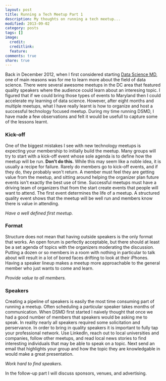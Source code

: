 ```yaml
---
layout: post
title: Running a Tech Meetup Part 1
description: My thoughts on running a tech meetup...
modified: 2013-09-02
category: posts
tags: []
image:
  credit:
  creditlink:
  feature:
comments: true
share: true
---
```


Back in December 2012, when I first considered starting <a href="http://www.meetup.com/Data-Science-MD">Data Science MD</a>, one of main reasons was for me to learn more about the field of data science. There were several awesome meetups in the DC area that featured quality speakers where the audience could learn about an interesing topic. I figured that if we could bring those types of events to Maryland then I could accelerate my learning of data science. However, after eight months and multiple meetups, what I have really learnt is how to organize and host a successful technology focused meetup. During my time running DSMD, I have made a few observations and felt it would be usefull to capture some of the lessons learnt. 

### Kick-off
One of the biggest mistakes I see with new technology meetups is expecting your membership to initially build the meetup. Many groups will try to start with a kick-off event whose sole agenda is to define how the meetup will be run. **Don't do this.** While this may seem like a noble idea, it is usually a recipe for failure. Rarely do members go to kick-off events, and if they do, they probably won't return. A member must feel they are getting value from the meetup, and sitting around helping the organizer plan future events isn't exactly the best use of time. Successful meetups must have a driving team of organizers that from the start create events that people will want to attend. The first event determines the life of a meetup. A structured quality event shows that the meetup will be well run and members know there is value in attending.

*Have a well defined first meetup.*

### Format

Structure does not mean that having outside speakers is the only format that works. An open forum is perfectly acceptable, but there should at least be a set agenda of topics with the organizers moderating the discussion. Putting a dozen or so members in a room with nothing in particular to talk about will result in a lot of bored faces drifting to look at their iPhones. Having a speaker lineup makes a meetup more approachable to the general member who just wants to come and learn.

*Provide value to all members.*

### Speakers
Creating a pipeline of speakers is easily the most time consuming part of running a meetup. Often scheduling a particular speaker takes months of communication. When DSMD first started I naively thought that once we had a good number of members that speakers would be asking me to speak. In reality nearly all speakers required some solicitation and perservance. In order to bring in quality speakers it is important to fully tap your professional network. Use LinkedIn, reach out to local universities and companies, follow other meetups, and read local news stories to find interesting individuals that may be able to speak on a topic. Next send an email that highlights your group and how the topic they are knowledgable in would make a great presentation.

*Work hard to find speakers.*

In the follow-up part I will discuss sponsors, venues, and advertising.


